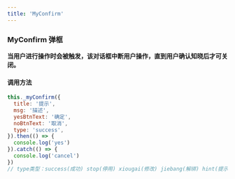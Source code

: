 ```yaml
---
title: 'MyConfirm'
---
```

### MyConfirm 弹框
**当用户进行操作时会被触发，该对话框中断用户操作，直到用户确认知晓后才可关闭。**
#### 调用方法
```js
this._myConfirm({
  title: '提示',
  msg: '描述',
  yesBtnText: '确定',
  noBtnText: '取消',
  type: 'success',
}).then(() => {
  console.log('yes')
}).catch(() => {
  console.log('cancel')
})
// type类型：success(成功) stop(停用) xiougai(修改) jiebang(解绑) hint(提示) error(报错) delete(删除)
```
<template>
  <div class="test-demo">
    <p>基础展示</p>
    <el-button type="text" @click="open">MyConfirm demo</el-button>
    <p>msg参数可以是html 插入特殊样式</p>
    <el-button type="text" @click="open1">MyConfirm demo2</el-button>
  </div>
</template>

<script>
export default {
  data () {
    return {
      msg: 'Hello VuePress!'
    }
  },
  methods: {
    open() {
      this._myConfirm({
        title: '提示',
        msg: '描述',
        yesBtnText: '确定',
        noBtnText: '取消',
        type: 'success',
      }).then(() => {
        console.log('yes')
      }).catch(() => {
        console.log('cancel')
      })
    },
    open1() {
      this._myConfirm({
        title: '提示',
        msg: `您是否确认在<span style='color: #006072'>hhotel酒店</span>项目中停用 <span style='color: #006072'>装修项目</span>？`,
        yesBtnText: '确定',
        noBtnText: '取消',
        type: 'success',
      }).then(() => {
        console.log('yes')
      }).catch(() => {
        console.log('cancel')
      })
    }
  }
}
</script>
